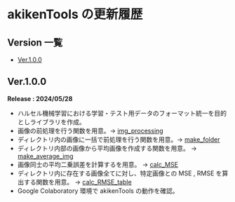 # akikenTools の更新履歴 <!-- omit in toc -->

## Version 一覧 <!-- omit in toc -->

- [Ver.1.0.0](#ver100)

## Ver.1.0.0

**Release : 2024/05/28**

- ハルセル機械学習における学習・テスト用データのフォーマット統一を目的としライブラリを作成。
- 画像の前処理を行う関数を用意。→ [img_processing](./akikenTools/module.md#img_processing)
- ディレクトリ内の画像に一括で前処理を行う関数を用意。→ [make_folder](./akikenTools/module.md#make_folder)
- ディレクトリ内部の画像から平均画像を作成する関数を用意。 → [make_average_img](./akikenTools/module.md#make_average_img)
- 画像同士の平均二乗誤差を計算するを用意。 → [calc_MSE](./akikenTools/module.md#calc_MSE)
- ディレクトリ内に存在する画像全てに対し、特定画像との MSE , RMSE を算出する関数を用意。 → [calc_RMSE_table](./akikenTools/module.md#calc_RMSE_table)
- Google Colaboratory 環境で akikenTools の動作を確認。
